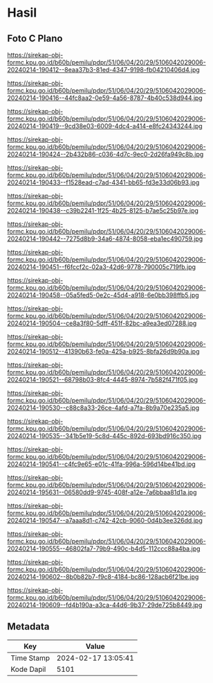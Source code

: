 # Hasil

## Foto C Plano

https://sirekap-obj-formc.kpu.go.id/b60b/pemilu/pdpr/51/06/04/20/29/5106042029006-20240214-190412--8eaa37b3-81ed-4347-9198-fb04210406d4.jpg

https://sirekap-obj-formc.kpu.go.id/b60b/pemilu/pdpr/51/06/04/20/29/5106042029006-20240214-190416--44fc8aa2-0e59-4a56-8787-4b40c538d944.jpg

https://sirekap-obj-formc.kpu.go.id/b60b/pemilu/pdpr/51/06/04/20/29/5106042029006-20240214-190419--9cd38e03-6009-4dc4-a414-e8fc24343244.jpg

https://sirekap-obj-formc.kpu.go.id/b60b/pemilu/pdpr/51/06/04/20/29/5106042029006-20240214-190424--2b432b86-c036-4d7c-9ec0-2d26fa949c8b.jpg

https://sirekap-obj-formc.kpu.go.id/b60b/pemilu/pdpr/51/06/04/20/29/5106042029006-20240214-190433--f1528ead-c7ad-4341-bb65-fd3e33d06b93.jpg

https://sirekap-obj-formc.kpu.go.id/b60b/pemilu/pdpr/51/06/04/20/29/5106042029006-20240214-190438--c39b2241-1f25-4b25-8125-b7ae5c25b97e.jpg

https://sirekap-obj-formc.kpu.go.id/b60b/pemilu/pdpr/51/06/04/20/29/5106042029006-20240214-190442--7275d8b9-34a6-4874-8058-eba1ec490759.jpg

https://sirekap-obj-formc.kpu.go.id/b60b/pemilu/pdpr/51/06/04/20/29/5106042029006-20240214-190451--f6fccf2c-02a3-42d6-9778-790005c719fb.jpg

https://sirekap-obj-formc.kpu.go.id/b60b/pemilu/pdpr/51/06/04/20/29/5106042029006-20240214-190458--05a5fed5-0e2c-45d4-a918-6e0bb398ffb5.jpg

https://sirekap-obj-formc.kpu.go.id/b60b/pemilu/pdpr/51/06/04/20/29/5106042029006-20240214-190504--ce8a3f80-5dff-451f-82bc-a9ea3ed07288.jpg

https://sirekap-obj-formc.kpu.go.id/b60b/pemilu/pdpr/51/06/04/20/29/5106042029006-20240214-190512--41390b63-fe0a-425a-b925-8bfa26d9b90a.jpg

https://sirekap-obj-formc.kpu.go.id/b60b/pemilu/pdpr/51/06/04/20/29/5106042029006-20240214-190521--68798b03-8fc4-4445-8974-7b582f471f05.jpg

https://sirekap-obj-formc.kpu.go.id/b60b/pemilu/pdpr/51/06/04/20/29/5106042029006-20240214-190530--c88c8a33-26ce-4afd-a7fa-8b9a70e235a5.jpg

https://sirekap-obj-formc.kpu.go.id/b60b/pemilu/pdpr/51/06/04/20/29/5106042029006-20240214-190535--341b5e19-5c8d-445c-892d-693bd916c350.jpg

https://sirekap-obj-formc.kpu.go.id/b60b/pemilu/pdpr/51/06/04/20/29/5106042029006-20240214-190541--c4fc9e65-e01c-41fa-996a-596d14be41bd.jpg

https://sirekap-obj-formc.kpu.go.id/b60b/pemilu/pdpr/51/06/04/20/29/5106042029006-20240214-195631--06580dd9-9745-408f-a12e-7a6bbaa81d1a.jpg

https://sirekap-obj-formc.kpu.go.id/b60b/pemilu/pdpr/51/06/04/20/29/5106042029006-20240214-190547--a7aaa8d1-c742-42cb-9060-0d4b3ee326dd.jpg

https://sirekap-obj-formc.kpu.go.id/b60b/pemilu/pdpr/51/06/04/20/29/5106042029006-20240214-190555--46802fa7-79b9-490c-b4d5-112ccc88a4ba.jpg

https://sirekap-obj-formc.kpu.go.id/b60b/pemilu/pdpr/51/06/04/20/29/5106042029006-20240214-190602--8b0b82b7-f9c8-4184-bc86-128acb6f21be.jpg

https://sirekap-obj-formc.kpu.go.id/b60b/pemilu/pdpr/51/06/04/20/29/5106042029006-20240214-190609--fd4b190a-a3ca-44d6-9b37-29de725b8449.jpg


## Metadata

| Key        | Value               |
| ---------- | ------------------- |
| Time Stamp | 2024-02-17 13:05:41 |
| Kode Dapil | 5101                |



